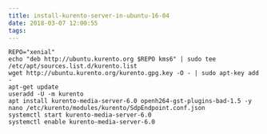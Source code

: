 ```yaml
---
title: install-kurento-server-in-ubuntu-16-04
date: 2018-03-07 12:00:55
tags:
---
```




    REPO="xenial"
    echo "deb http://ubuntu.kurento.org $REPO kms6" | sudo tee /etc/apt/sources.list.d/kurento.list
    wget http://ubuntu.kurento.org/kurento.gpg.key -O - | sudo apt-key add -
    apt-get update
    useradd -U -m kurento
    apt install kurento-media-server-6.0 openh264-gst-plugins-bad-1.5 -y
    nano /etc/kurento/modules/kurento/SdpEndpoint.conf.json
    systemctl start kurento-media-server-6.0
    systemctl enable kurento-media-server-6.0
